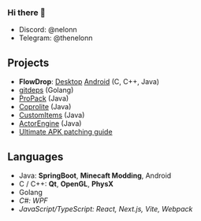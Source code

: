 ### Hi there 👋

- Discord: @nelonn
- Telegram: @thenelonn

## Projects

- **FlowDrop**: [Desktop](https://github.com/noseam-env/flowdrop-qt) [Android](https://github.com/noseam-env/flowdrop-android) (C, C++, Java)
- [gitdeps](https://github.com/Nelonn/gitdeps) (Golang)
- [ProPack](https://github.com/Nelonn/ProPack) (Java)
- [Coprolite](https://github.com/Nelonn/coprolite) (Java)
- [CustomItems](https://github.com/Nelonn/CustomItems) (Java)
- [ActorEngine](https://github.com/Nelonn/ActorEngine) (Java)
- [Ultimate APK patching guide](https://github.com/Nelonn/ultimate-apk-patching-guide)

## Languages

- Java: **SpringBoot**, **Minecaft Modding**, Android
- C / C++: **Qt**, **OpenGL**, **PhysX**
- Golang
- _C#: WPF_
- _JavaScript/TypeScript: React, Next.js, Vite, Webpack_
